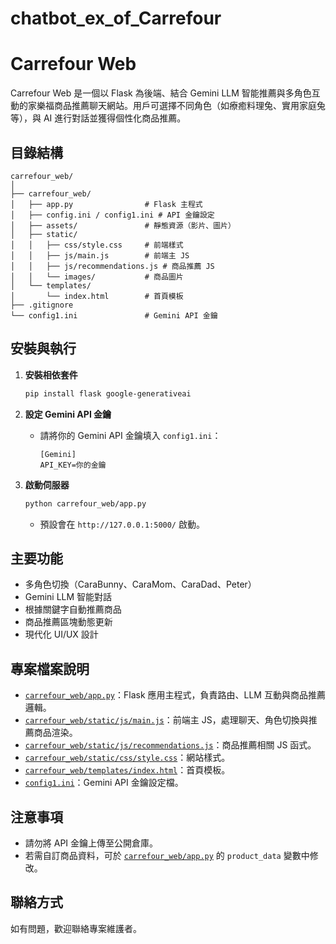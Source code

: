 # chatbot_ex_of_Carrefour

# Carrefour Web

Carrefour Web 是一個以 Flask 為後端、結合 Gemini LLM 智能推薦與多角色互動的家樂福商品推薦聊天網站。用戶可選擇不同角色（如療癒料理兔、實用家庭兔等），與 AI 進行對話並獲得個性化商品推薦。

## 目錄結構

```
carrefour_web/
│
├── carrefour_web/
│   ├── app.py                # Flask 主程式
│   ├── config.ini / config1.ini # API 金鑰設定
│   ├── assets/               # 靜態資源（影片、圖片）
│   ├── static/
│   │   ├── css/style.css     # 前端樣式
│   │   ├── js/main.js        # 前端主 JS
│   │   ├── js/recommendations.js # 商品推薦 JS
│   │   └── images/           # 商品圖片
│   └── templates/
│       └── index.html        # 首頁模板
├── .gitignore
└── config1.ini               # Gemini API 金鑰
```

## 安裝與執行

1. **安裝相依套件**
    ```sh
    pip install flask google-generativeai
    ```

2. **設定 Gemini API 金鑰**
    - 請將你的 Gemini API 金鑰填入 `config1.ini`：
      ```
      [Gemini]
      API_KEY=你的金鑰
      ```

3. **啟動伺服器**
    ```sh
    python carrefour_web/app.py
    ```
    - 預設會在 `http://127.0.0.1:5000/` 啟動。

## 主要功能

- 多角色切換（CaraBunny、CaraMom、CaraDad、Peter）
- Gemini LLM 智能對話
- 根據關鍵字自動推薦商品
- 商品推薦區塊動態更新
- 現代化 UI/UX 設計

## 專案檔案說明

- [`carrefour_web/app.py`](carrefour_web/app.py)：Flask 應用主程式，負責路由、LLM 互動與商品推薦邏輯。
- [`carrefour_web/static/js/main.js`](carrefour_web/static/js/main.js)：前端主 JS，處理聊天、角色切換與推薦商品渲染。
- [`carrefour_web/static/js/recommendations.js`](carrefour_web/static/js/recommendations.js)：商品推薦相關 JS 函式。
- [`carrefour_web/static/css/style.css`](carrefour_web/static/css/style.css)：網站樣式。
- [`carrefour_web/templates/index.html`](carrefour_web/templates/index.html)：首頁模板。
- [`config1.ini`](config1.ini)：Gemini API 金鑰設定檔。

## 注意事項

- 請勿將 API 金鑰上傳至公開倉庫。
- 若需自訂商品資料，可於 [`carrefour_web/app.py`](carrefour_web/app.py) 的 `product_data` 變數中修改。

## 聯絡方式

如有問題，歡迎聯絡專案維護者。
